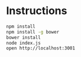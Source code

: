 
# Instructions

```bash
npm install
npm install -g bower
bower install
node index.js
open http://localhost:3001
```
